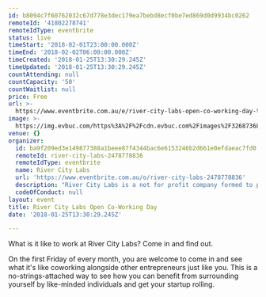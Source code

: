 ```yaml
---
id: b8094c7f60762032c67d778e3dec179ea7bebd8ecf0be7ed869d0d9934bc0262
remoteId: '41802278741'
remoteIdType: eventbrite
status: live
timeStart: '2018-02-01T23:00:00.000Z'
timeEnd: '2018-02-02T06:00:00.000Z'
timeCreated: '2018-01-25T13:30:29.245Z'
timeUpdated: '2018-01-25T13:30:29.245Z'
countAttending: null
countCapacity: '50'
countWaitlist: null
price: Free
url: >-
  https://www.eventbrite.com.au/e/river-city-labs-open-co-working-day-tickets-41802278741?aff=ebapi
image: >-
  https://img.evbuc.com/https%3A%2F%2Fcdn.evbuc.com%2Fimages%2F32687368%2F36156522302%2F1%2Foriginal.jpg?s=9b6c60e2bbad32560b635539269965dc
venue: {}
organizer:
  id: ba9f209ed3e149877388a1beee87f4344bac6e6153246b2d661e0efdaeac7fd0
  remoteId: river-city-labs-2478778836
  remoteIdType: eventbrite
  name: River City Labs
  url: 'https://www.eventbrite.com.au/o/river-city-labs-2478778836'
  description: "River City Labs is a not for profit company formed to promote and develop early stage and start-up businesses and entrepreneurial activity in the mobile, Internet, telecoms and technology sector in Brisbane and surrounding regions in Australia.\\u00a0\\r\\n\\u00a0\\r\\n\\u00a0\\r\\n\t\t\t\t\t\t\\r\\n\t\t\t\t\t\t\\r\\n\t\t\t\t\t\t\\r\\n"
  codeOfConduct: null
layout: event
title: River City Labs Open Co-Working Day
date: '2018-01-25T13:30:29.245Z'

---
```

<P>What is it like to work at River City Labs? Come in and find out.</P>
<P><SPAN>On the first Friday of every month, you are welcome to come in and see what it's like coworking alongside other entrepreneurs just like you. This is a no-strings-attached way to see how you can benefit from surrounding yourself by like-minded individuals and get your startup rolling. </SPAN></P>
<P><BR></P>
